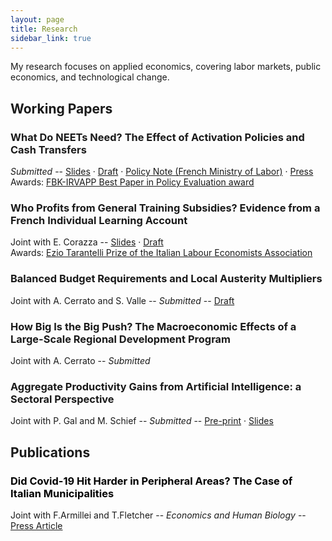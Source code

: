 ```yaml
---
layout: page
title: Research
sidebar_link: true
---
```


<p class="message">
  My research focuses on applied economics, covering labor markets, public economics, and technological change.
</p>

<h2>Working Papers</h2>

<h3>What Do NEETs Need? The Effect of Activation Policies and Cash Transfers</h3>
<p><em>Submitted</em> --  <a href="pdf\slides_job_mkt.pdf">Slides</a> · 
  <a href="pdf\Capture.JPG">Draft</a> · 
  <a href="pdf\DA_evaluation_GJ.pdf">Policy Note (French Ministry of Labor)</a> · 
  <a href="https://www.lesechos.fr/economie-france/social/emploi-les-effets-positifs-de-la-garantie-jeunes-1898043">Press</a><br>
  Awards: <a href="https://magazine.fbk.eu/en/news/the-fbk-irvapp-best-paper-in-public-policy-evaluation-award-2023-goes-to-francesco-filippucci/">FBK-IRVAPP Best Paper in Policy Evaluation award</a>
</p>

<h3>Who Profits from General Training Subsidies? Evidence from a French Individual Learning Account</h3>
<p>Joint with E. Corazza -- 
  <a href="pdf\presentation_chaire_nov2020.pdf">Slides</a> · 
  <a href="pdf\Draft_CPF.pdf">Draft</a> <br>
  Awards: <a href="https://www.aiel.it/Home/Prize_Winners?prize_id=1">Ezio Tarantelli Prize of the Italian Labour Economists Association</a>
</p>

<h3>Balanced Budget Requirements and Local Austerity Multipliers</h3>
<p> Joint with A. Cerrato and S. Valle --
<em>Submitted</em> --  <a href="pdf\draft_austerity.pdf">Draft</a>
</p>

<h3>How Big Is the Big Push? The Macroeconomic Effects of a Large-Scale Regional Development Program</h3>
<p> Joint with A. Cerrato --
 <em>Submitted</em>
</p>

<h3>Aggregate Productivity Gains from Artificial Intelligence: a Sectoral Perspective</h3>
<p> Joint with P. Gal and M. Schief --
 <em>Submitted</em> -- <a href="https://papers.ssrn.com/sol3/papers.cfm?abstract_id=5260318">Pre-print</a> · <a href="pdf\aggregateGainsFromAI (1).pdf">Slides</a>
</p>

<h2>Publications</h2>

<h3><a href="https://www.sciencedirect.com/science/article/pii/S1570677X21000423" style="color: black; text-decoration: none;">Did Covid-19 Hit Harder in Peripheral Areas? The Case of Italian Municipalities</a> </h3>
<p> Joint with F.Armillei and T.Fletcher --
<em>Economics and Human Biology</em> --  <a href="https://www.lavoce.info/archives/69032/dai-dati-comunali-una-mappa-del-rischio-coronavirus/">Press Article</a>
</p>
